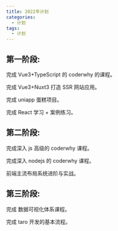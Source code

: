 ```yaml
---
title: 2022年计划
categories:
  - 计划
tags:
  - 计划
---
```


## 第一阶段:

完成 Vue3+TypeScript 的 coderwhy 的课程。

完成 Vue3+Nuxt3 打造 SSR 网站应用。

完成 uniapp 蛋糕项目。

完成 React 学习 + 案例练习。

## 第二阶段:

完成深入 js 高级的 coderwhy 课程。

完成深入 nodejs 的 coderwhy 课程。

前端主流布局系统进阶与实战。

## 第三阶段:

完成 数据可视化体系课程。

完成 taro 开发的基本流程。
